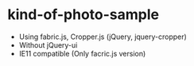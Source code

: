 # kind-of-photo-sample
- Using fabric.js, Cropper.js (jQuery, jquery-cropper)
- Without jQuery-ui
- IE11 compatible (Only facric.js version)
